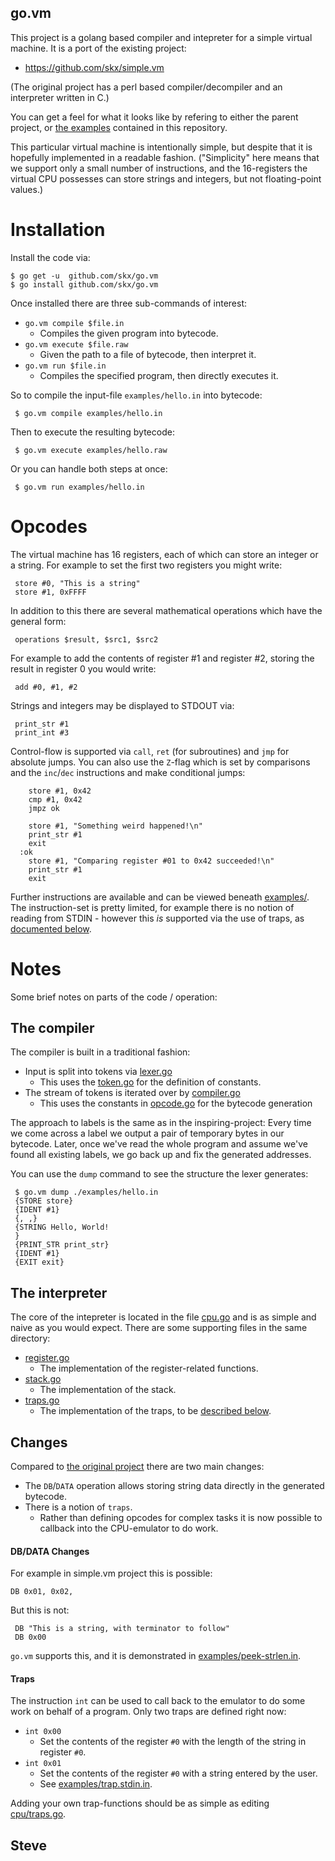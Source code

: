 
go.vm
-----

This project is a golang based compiler and intepreter for a simple virtual
machine.  It is a port of the existing project:

* https://github.com/skx/simple.vm

(The original project has a perl based compiler/decompiler and an interpreter
written in C.)

You can get a feel for what it looks like by refering to either the parent
project, or [the examples](examples/) contained in this repository.

This particular virtual machine is intentionally simple, but despite that it is hopefully implemented in a readable fashion.  ("Simplicity" here means that we support only a small number of instructions, and the 16-registers the virtual CPU possesses can store strings and integers, but not floating-point values.)


# Installation

Install the code via:

    $ go get -u  github.com/skx/go.vm
    $ go install github.com/skx/go.vm

Once installed there are three sub-commands of interest:

* `go.vm compile $file.in`
   * Compiles the given program into bytecode.
* `go.vm execute $file.raw`
   * Given the path to a file of bytecode, then interpret it.
* `go.vm run $file.in`
   * Compiles the specified program, then directly executes it.

So to compile the input-file `examples/hello.in` into bytecode:

     $ go.vm compile examples/hello.in

Then to execute the resulting bytecode:

     $ go.vm execute examples/hello.raw

Or you can handle both steps at once:

     $ go.vm run examples/hello.in


# Opcodes

The virtual machine has 16 registers, each of which can store an integer
or a string.  For example to set the first two registers you might write:

     store #0, "This is a string"
     store #1, 0xFFFF

In addition to this there are several mathematical operations which have
the general form:

     operations $result, $src1, $src2

For example to add the contents of register #1 and register #2, storing
the result in register 0 you would write:

     add #0, #1, #2

Strings and integers may be displayed to STDOUT via:

     print_str #1
     print_int #3

Control-flow is supported via `call`, `ret` (for subroutines) and `jmp`
for absolute jumps.  You can also use the `Z`-flag which is set by
comparisons and the `inc`/`dec` instructions and make conditional jumps:

        store #1, 0x42
        cmp #1, 0x42
        jmpz ok

        store #1, "Something weird happened!\n"
        print_str #1
        exit
      :ok
        store #1, "Comparing register #01 to 0x42 succeeded!\n"
        print_str #1
        exit

Further instructions are available and can be viewed beneath [examples/](examples/).  The instruction-set is pretty limited, for example there is no notion of
reading from STDIN - however this _is_ supported via the use of traps, as [documented below](#traps).


# Notes

Some brief notes on parts of the code / operation:

## The compiler

The compiler is built in a traditional fashion:

* Input is split into tokens via [lexer.go](lexer/lexer.go)
  * This uses the [token.go](token/token.go) for the definition of constants.
* The stream of tokens is iterated over by [compiler.go](compiler/compiler.go)
  * This uses the constants in [opcode.go](opcode/opcode.go) for the bytecode generation

The approach to labels is the same as in the inspiring-project:  Every time
we come across a label we output a pair of temporary bytes in our bytecode.
Later, once we've read the whole program and assume we've found all existing
labels,  we go back up and fix the generated addresses.

You can use the `dump` command to see the structure the lexer generates:

     $ go.vm dump ./examples/hello.in
     {STORE store}
     {IDENT #1}
     {, ,}
     {STRING Hello, World!
     }
     {PRINT_STR print_str}
     {IDENT #1}
     {EXIT exit}


## The interpreter

The core of the intepreter is located in the file [cpu.go](cpu/cpu.go) and is
as simple and naive as you would expect.  There are some supporting files
in the same directory:

* [register.go](cpu/register.go)
  * The implementation of the register-related functions.
* [stack.go](cpu/stack.go)
  * The implementation of the stack.
* [traps.go](cpu/traps.go)
  * The implementation of the traps, to be [described below](#traps).


## Changes

Compared to [the original project](https://github.com/skx/simple.vm) there are two main changes:

* The `DB`/`DATA` operation allows storing string data directly in the generated bytecode.
* There is a notion of `traps`.
   * Rather than defining opcodes for complex tasks it is now possible to callback into the CPU-emulator to do work.

#### DB/DATA Changes

For example in simple.vm project this is possible:

    DB 0x01, 0x02,

But this is not:

     DB "This is a string, with terminator to follow"
     DB 0x00

`go.vm` supports this, and it is demonstrated in [examples/peek-strlen.in](examples/peek-strlen.in).

#### Traps

The instruction `int` can be used to call back to the emulator to do some work
on behalf of a program.  Only two traps are defined right now:

* `int 0x00`
   * Set the contents of the register `#0` with the length of the string in register `#0`.
* `int 0x01`
   * Set the contents of the register `#0` with a string entered by the user.
   * See [examples/trap.stdin.in](examples/trap.stdin.in).

Adding your own trap-functions should be as simple as editing [cpu/traps.go](cpu/traps.go).

Steve
--
